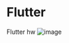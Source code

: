 # Flutter
Flutter hw
![image](https://user-images.githubusercontent.com/102302406/160085702-964b5e41-1539-4f0c-8ecb-82964d9f0279.png)
